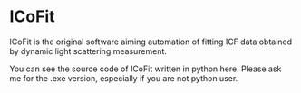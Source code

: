 # ICoFit
ICoFit is the original software aiming automation of fitting ICF data obtained by dynamic light scattering measurement.

You can see the source code of ICoFit written in python here. 
Please ask me for the .exe version, especially if you are not python user.
